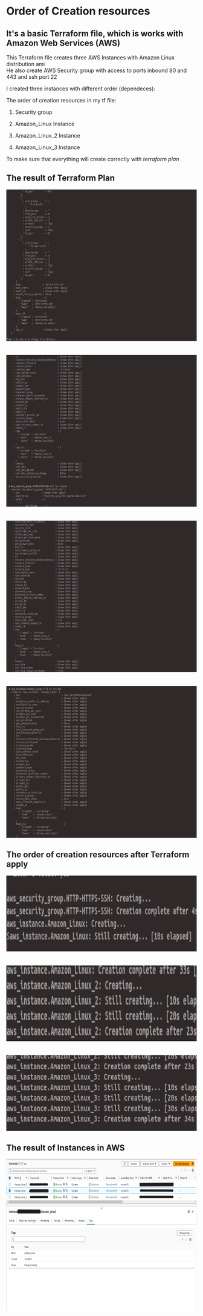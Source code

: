 # Order of Creation resources
## It's a basic Terraform file, which is works with Amazon Web Services (AWS)

This Terraform file creates three AWS Instances with Amazon Linux distribution ami<br> 
He also create AWS Security group with access to ports inbound 80 and 443 and ssh port 22

I created three instances with different order (dependeces):

The order of creation resources in my tf file:

1. Security group

2. Amazon_Linux Instance

3. Amazon_Linux_2 Instance

4. Amazon_Linux_3 Instance

To make sure that everything will create correctly with *terraform plan*

## The result of Terraform Plan
<div align="center">
  <img src="https://github.com/MatveyGuralskiy/Terraform/blob/main/Screens/Order_Resources/Process-1.png?raw=true" height=400 width=800/>
  <br>
  <br>
  <br>
  <img src="https://github.com/MatveyGuralskiy/Terraform/blob/main/Screens/Order_Resources/Process-2.png?raw=true" height=400 width=800/>
  <br>
  <br>
  <br>
  <img src="https://github.com/MatveyGuralskiy/Terraform/blob/main/Screens/Order_Resources/Process-3.png?raw=true" height=400 width=800/>
  <br>
  <br>
  <br>
  <img src="https://github.com/MatveyGuralskiy/Terraform/blob/main/Screens/Order_Resources/Process-4.png?raw=true" height=400 width=800/>
</div>

## The order of creation resources after Terraform apply
<div align="center">
  <img src="https://github.com/MatveyGuralskiy/Terraform/blob/main/Screens/Order_Resources/Order_1.png?raw=true" height=200 width=800/>
  <br>
  <br>
  <br>
  <img src="https://github.com/MatveyGuralskiy/Terraform/blob/main/Screens/Order_Resources/Order_2.png?raw=true" height=200 width=800/>
  <br>
  <br>
  <br>
  <img src="https://github.com/MatveyGuralskiy/Terraform/blob/main/Screens/Order_Resources/Order_3.png?raw=true" height=200 width=800/>
</div>

## The result of Instances in AWS
<div align="center">
  <img src="https://github.com/MatveyGuralskiy/Terraform/blob/main/Screens/Order_Resources/AWS_Instances.png?raw=true" height=400 width=800/>
</div>
